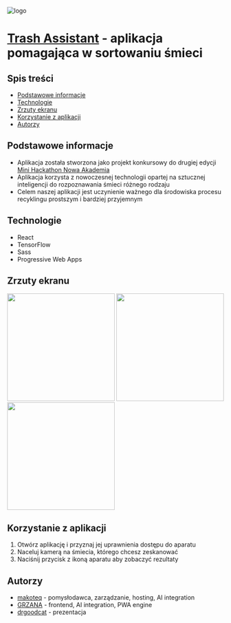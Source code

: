 ![logo](https://raw.githubusercontent.com/makoteq/Trash_Assistant/master/public/logo192.png?token=ARX2MZQ6VGNKTXSFKK4NMKTBYCMEM)

# [Trash Assistant](https://trash-assistant.netlify.app) - aplikacja pomagająca w sortowaniu śmieci

## Spis treści

-   [Podstawowe informacje](#podstawowe-informacje)
-   [Technologie](#technologie)
-   [Zrzuty ekranu](#zrzuty-ekranu)
-   [Korzystanie z aplikacji](#korzystanie-z-aplikacji)
-   [Autorzy](#autorzy)

## Podstawowe informacje

-   Aplikacja została stworzona jako projekt konkursowy do drugiej edycji [Mini Hackathon Nowa Akademia](https://nowaakademia.org/mini-hackathon-edycja-ii/)
-   Aplikacja korzysta z nowoczesnej technologii opartej na sztucznej inteligencji do rozpoznawania śmieci różnego rodzaju
-   Celem naszej aplikacji jest uczynienie ważnego dla środowiska procesu recyklingu prostszym i bardziej przyjemnym

## Technologie

-   React
-   TensorFlow
-   Sass
-   Progressive Web Apps

## Zrzuty ekranu

<p float="left">
<img src="https://raw.githubusercontent.com/makoteq/Trash_Assistant/master/public/screenshots/screen1.jpg" width="250" >
<img src="https://raw.githubusercontent.com/makoteq/Trash_Assistant/master/public/screenshots/screen2.jpg" width="250" >
<img src="https://raw.githubusercontent.com/makoteq/Trash_Assistant/master/public/screenshots/screen3.jpg" width="250" >
<p>

## Korzystanie z aplikacji

1. Otwórz aplikację i przyznaj jej uprawnienia dostępu do aparatu
2. Naceluj kamerą na śmiecia, którego chcesz zeskanować
3. Naciśnij przycisk z ikoną aparatu aby zobaczyć rezultaty

## Autorzy

-   [makoteq](https://github.com/makoteq) - pomysłodawca, zarządzanie, hosting, AI integration
-   [GRZANA](https://github.com/grz4na) - frontend, AI integration, PWA engine
-   [drgoodcat](https://github.com/drgoodcat) - prezentacja
